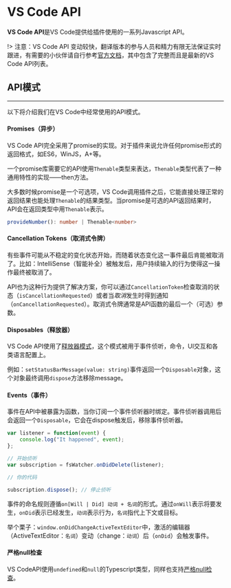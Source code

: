 # VS Code API

**VS Code API**是VS Code提供给插件使用的一系列Javascript API。

!> 注意：VS Code API 变动较快，翻译版本的参与人员和精力有限无法保证实时跟进，有需要的小伙伴请自行参考[官方文档](https://code.visualstudio.com/api/references/vscode-api)，其中包含了完整而且是最新的VS Code API列表。

## API模式
---

以下将介绍我们在VS Code中经常使用的API模式。

#### Promises（异步）

VS Code API完全采用了promise的实现。对于插件来说允许任何promise形式的返回格式，如ES6，WinJS，A+等。

一个promise库需要它的API使用`Thenable`类型来表达，`Thenable`类型代表了一种通用特性的实现——then方法。

大多数时候promise是一个可选项，VS Code调用插件之后，它能直接处理正常的返回结果也能处理`Thenable`的结果类型。当promise是可选的API返回结果时，API会在返回类型中用`Thenable`表示。

```typescript
provideNumber(): number | Thenable<number>
```

#### Cancellation Tokens（取消式令牌）

有些事件可能从不稳定的变化状态开始，而随着状态变化这一事件最后肯能被取消了。比如：IntelliSense（智能补全）被触发后，用户持续输入的行为使得这一操作最终被取消了。

API也为这种行为提供了解决方案，你可以通过`CancellationToken`检查取消的状态（`isCancellationRequested`）或者当*取消*发生时得到通知（`onCancellationRequested`）。取消式令牌通常是API函数的最后一个（可选）参数。

#### Disposables（释放器）

VS Code API使用了[释放器模式](https://en.wikipedia.org/wiki/Dispose_pattern)，这个模式被用于事件侦听，命令，UI交互和各类语言配置上。

例如：`setStatusBarMessage(value: string)`事件返回一个`Disposable`对象，这个对象最终调用`dispose`方法移除message。

#### Events（事件）

事件在API中被暴露为函数，当你订阅一个事件侦听器时绑定。事件侦听器调用后会返回一个`Disposable`，它会在dispose触发后，移除事件侦听器。

```typescript
var listener = function(event) {
    console.log("It happened", event);
};

// 开始侦听
var subscription = fsWatcher.onDidDelete(listener);

// 你的代码

subscription.dispose(); // 停止侦听
```

事件的命名规则遵循`on[Will | Did] 动词 + 名词`的形式。通过`onWill`表示将要发生，`onDid`表示已经发生，`动词`表示行为，`名词`指代上下文或目标。

举个栗子：`window.onDidChangeActiveTextEditor`中，激活的编辑器（ActiveTextEditor：`名词`）变动（change：`动词`）后（`onDid`）会触发事件。

#### 严格null检查

VS CodeAPI使用`undefined`和`null`的Typescript类型，同样也支持[严格null检查](https://github.com/Microsoft/TypeScript/pull/7140)。